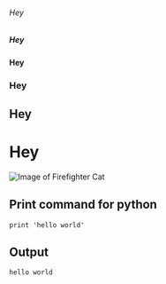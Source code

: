 ###### Hey
##### Hey
#### Hey
### Hey
## Hey
# Hey
![Image of Firefighter Cat](https://octodex.github.com/images/Sentrytocat_octodex.jpg)
## Print command for python
```
print 'hello world'
```
## Output
```
hello world
```
